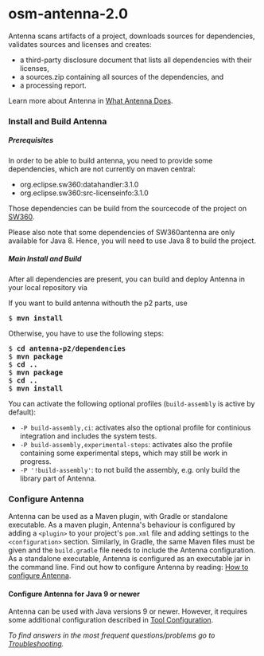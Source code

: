 # osm-antenna-2.0

Antenna scans artifacts of a project, downloads sources for dependencies, 
validates sources and licenses and creates:

* a third-party disclosure document that lists all dependencies with 
their licenses,
* a sources.zip containing all sources of the dependencies, and
* a processing report.

Learn more about Antenna in [What Antenna Does](antenna-documentation/src/site/markdown/what-antenna-does.md.vm).

### Install and Build Antenna

##### Prerequisites
In order to be able to build antenna, you need to provide some dependencies, which are not currently on maven central:
- org.eclipse.sw360:datahandler:3.1.0
- org.eclipse.sw360:src-licenseinfo:3.1.0

Those dependencies can be build from the sourcecode of the project on [SW360](https://github.com/eclipse/sw360).

Please also note that some dependencies of SW360antenna are only available for Java 8. Hence, you will need to use Java 8 to build the project.

##### Main Install and Build

After all dependencies are present, you can build and deploy Antenna in your local repository via

If you want to build antenna withouth the p2 parts, use

<pre>
$ <b>mvn install</b>
</pre>

Otherwise, you have to use the following steps:

<pre>
$ <b>cd antenna-p2/dependencies</b>
$ <b>mvn package</b>
$ <b>cd ..</b>
$ <b>mvn package</b>
$ <b>cd ..</b>
$ <b>mvn install</b>
</pre>


You can activate the following optional profiles (`build-assembly` is active by default):
- `-P build-assembly,ci`: activates also the optional profile for continious integration and includes the system tests. 
- `-P build-assembly,experimental-steps`: activates also the profile containing some experimental steps, which may still be work in progress.
- `-P '!build-assembly'`: to not build the assembly, e.g. only build the library part of Antenna.

### Configure Antenna
Antenna can be used as a Maven plugin, with  Gradle or standalone executable.
As a maven plugin, Antenna's behaviour is configured by adding a `<plugin>` to your project's `pom.xml` file and adding settings to the `<configuration>` section.
Similarly, in Gradle, the same Maven files must be given and the `build.gradle` file needs to include the Antenna configuration.
As a standalone executable, Antenna is configured as an executable jar in the command line.
Find out how to configure Antenna by reading: [How to configure Antenna](antenna-documentation/src/site/markdown/how-to-configure.md.vm).

#### Configure Antenna for Java 9 or newer
Antenna can be used with Java versions 9 or newer.
However, it requires some additional configuration described in [Tool Configuration](antenna-documentation/src/site/markdown/tool-configuration.md.vm/#additional-configuration-for-java-9-or-newer).

 *To find answers in the most frequent questions/problems go to [Troubleshooting](antenna-documentation/src/site/markdown/troubleshooting.md.vm).*
